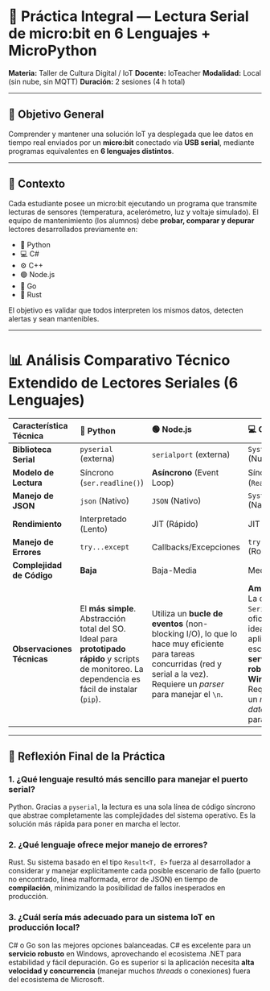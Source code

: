 

# 🔧 Práctica Integral — Lectura Serial de micro:bit en 6 Lenguajes + MicroPython

**Materia:** Taller de Cultura Digital / IoT
**Docente:** IoTeacher
**Modalidad:** Local (sin nube, sin MQTT)
**Duración:** 2 sesiones (4 h total)

---

## 🎯 Objetivo General

Comprender y mantener una solución IoT ya desplegada que lee datos en tiempo real enviados por un **micro:bit** conectado vía **USB serial**, mediante programas equivalentes en **6 lenguajes distintos**.

---

## 🧠 Contexto

Cada estudiante posee un micro:bit ejecutando un programa que transmite lecturas de sensores (temperatura, acelerómetro, luz y voltaje simulado).
El equipo de mantenimiento (los alumnos) debe **probar, comparar y depurar** lectores desarrollados previamente en:

* 🐍 Python
* 💻 C#
* ⚙️ C++
* 🟢 Node.js
* 🐹 Go
* 🦀 Rust

El objetivo es validar que todos interpreten los mismos datos, detecten alertas y sean mantenibles.

---

# 📊 Análisis Comparativo Técnico Extendido de Lectores Seriales (6 Lenguajes)


| Característica Técnica | 🐍 Python | 🟢 Node.js | 💻 C# | 🐹 Go | 🦀 Rust | ⚙️ C++ |
| :--- | :--- | :--- | :--- | :--- | :--- | :--- |
| **Biblioteca Serial** | `pyserial` (externa) | `serialport` (externa) | `System.IO.Ports` (NuGet) | `go.bug.st/serial` | `serialport` (Crate) | Win32 API / Boost.Asio |
| **Modelo de Lectura** | Síncrono (`ser.readline()`) | **Asíncrono** (Event Loop) | Síncrono (`ReadLine()`) | Síncrono (`bufio.Scanner`) | Síncrono (`BufReader::read_line`) | Síncrono/Asíncrono (Manual) |
| **Manejo de JSON** | `json` (Nativo) | `JSON` (Nativo) | `System.Text.Json` (Nativo) | `encoding/json` (Nativo) | `serde`/`serde_json` (Crates) | nlohmann/json (Externa) |
| **Rendimiento** | Interpretado (Lento) | JIT (Rápido) | JIT (Rápido) | **Compilado (Muy Rápido)** | **Compilado (Máx. Velocidad)** | Compilado (Máx. Velocidad) |
| **Manejo de Errores** | `try...except` | Callbacks/Excepciones | `try...catch` (Robusto) | Manejo de `error` explícito | **`Result<T, E>` (Seguro)** | Códigos de error Win32/Excepciones |
| **Complejidad de Código** | **Baja** | Baja-Media | Media | Media | Media-Alta | **Muy Alta** |
| **Observaciones Técnicas** | El **más simple**. Abstracción total del SO. Ideal para **prototipado rápido** y scripts de monitoreo. La dependencia es fácil de instalar (`pip`). | Utiliza un **bucle de eventos** (non-blocking I/O), lo que lo hace muy eficiente para tareas concurridas (red y serial a la vez). Requiere un *parser* para manejar el `\n`. | **Ambiente .NET.** La clase `SerialPort` es oficial y estable, ideal para aplicaciones de escritorio o **servicios robustos en Windows**. Requiere definir un *modelo de datos* (Clase) para el JSON. | Famoso por su **concurrencia nativa** (Goroutines). El manejo de errores `if err != nil` es obligatorio, lo que garantiza un **código muy robusto**. Compila muy rápido. | **Máxima seguridad en memoria** (sin GC). El compilador obliga a gestionar todos los posibles fallos seriales y de JSON, resultando en binarios extremadamente rápidos y confiables, perfectos para *gateways*. | Mayor control sobre el *hardware*. Requiere la implementación manual de la comunicación y el buffer (`ReadFile` en Windows). La **mayor curva de aprendizaje** y el código menos portable entre sistemas operativos. |

---

## 🔎 Reflexión Final de la Práctica

### 1. ¿Qué lenguaje resultó más sencillo para manejar el puerto serial?

 Python. Gracias a `pyserial`, la lectura es una sola línea de código síncrono que abstrae completamente las complejidades del sistema operativo. Es la solución más rápida para poner en marcha el lector.

### 2. ¿Qué lenguaje ofrece mejor manejo de errores?

 Rust. Su sistema basado en el tipo `Result<T, E>` fuerza al desarrollador a considerar y manejar explícitamente cada posible escenario de fallo (puerto no encontrado, línea malformada, error de JSON) en tiempo de **compilación**, minimizando la posibilidad de fallos inesperados en producción.

### 3. ¿Cuál sería más adecuado para un sistema IoT en producción local?

 C# o  Go son las mejores opciones balanceadas. C# es excelente para un **servicio robusto** en Windows, aprovechando el ecosistema .NET para estabilidad y fácil depuración. Go es superior si la aplicación necesita **alta velocidad y concurrencia** (manejar muchos *threads* o conexiones) fuera del ecosistema de Microsoft.
